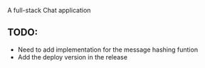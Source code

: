 A full-stack Chat application 



## TODO: 
- Need to add implementation for the message hashing funtion
- Add the deploy version in the release 
